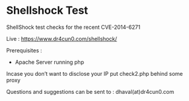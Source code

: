 Shellshock Test
==========

ShellShock test checks for the recent CVE-2014-6271

Live : https://www.dr4cun0.com/shellshock/

Prerequisites :

* Apache Server running php

Incase you don’t want to disclose your IP
put check2.php behind some proxy

Questions and suggestions can be sent to : dhaval(at)dr4cun0.com

